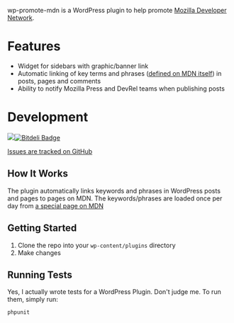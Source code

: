 wp-promote-mdn is a WordPress plugin to help promote [Mozilla Developer Network](https://developer.mozilla.org).

Features
========

* Widget for sidebars with graphic/banner link
* Automatic linking of key terms and phrases ([defined on MDN
  itself](https://developer.mozilla.org/en-US/docs/Template:Promote-MDN
)) in posts, pages and comments
* Ability to notify Mozilla Press and DevRel teams when publishing posts

Development
===========

[<img src="https://travis-ci.org/groovecoder/wp-promote-mdn.png?branch=master"/>](http://travis-ci.org/#!/groovecoder/wp-promote-mdn)[![Bitdeli Badge](https://d2weczhvl823v0.cloudfront.net/groovecoder/wp-promote-mdn/trend.png)](https://bitdeli.com/free "Bitdeli Badge")

[Issues are tracked on GitHub](https://github.com/groovecoder/wp-promote-mdn/issues?state=open)

How It Works
------------

The plugin automatically links keywords and phrases in WordPress posts and
pages to pages on MDN. The keywords/phrases are loaded once per day from [a
special page on MDN](https://developer.mozilla.org/en-US/docs/Template:Promote-MDN?raw=1)

Getting Started
---------------

1. Clone the repo into your `wp-content/plugins` directory
2. Make changes

Running Tests
-------------

Yes, I actually wrote tests for a WordPress Plugin. Don't judge me. To run
them, simply run:

    phpunit
